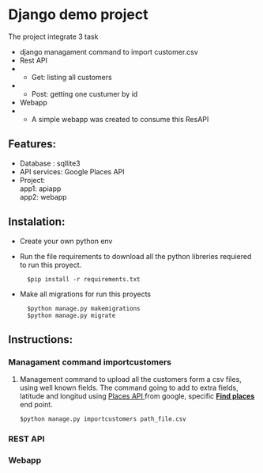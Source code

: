# Django demo project

The project integrate 3 task

- django managament command to import customer.csv
- Rest API
- - Get: listing all customers
- - Post: getting one custumer by id
- Webapp
- - A simple webapp was created to consume this ResAPI

## Features:

- Database : sqllite3
- API services: Google Places API
- Project:<br>
  app1: apiapp<br>
  app2: webapp

## **Instalation:**

- Create your own python env
- Run the file requirements to download all the python libreries requiered to run this proyect.

        $pip install -r requirements.txt

- Make all migrations for run this proyects

        $python manage.py makemigrations
        $python manage.py migrate

## **Instructions:**

### Managament command **importcustomers**

1.  Management command to upload all the customers form a csv files, using well known fields. The command going to add to extra fields, latitude and longitud using [Places API ](https://developers.google.com/places/web-service/search#Fields) from google, specific [**Find places**](https://developers.google.com/places/web-service/search#FindPlaceRequests) end point.

        $python manage.py importcustomers path_file.csv

### REST API

### Webapp
